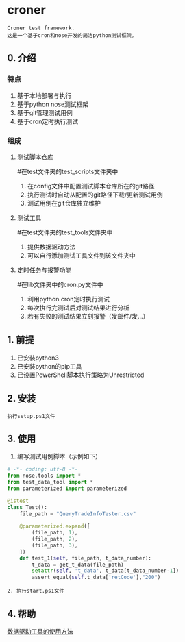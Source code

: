 # croner
    
    Croner test framework.
    这是一个基于cron和nose开发的简洁python测试框架。

## 0. 介绍
    
### 特点
    
1. 基于本地部署与执行
2. 基于python nose测试框架
3. 基于git管理测试用例
4. 基于cron定时执行测试
    
### 组成

1. 测试脚本仓库

    #在test文件夹的test_scripts文件夹中
    1. 在config文件中配置测试脚本仓库所在的git路径
    2. 执行测试时自动从配置的git路径下载/更新测试用例
    3. 测试用例在git仓库独立维护
    
2. 测试工具

    #在test文件夹的test_tools文件夹中
    1. 提供数据驱动方法
    2. 可以自行添加测试工具文件到该文件夹中
    
3. 定时任务与报警功能

    #在lib文件夹中的cron.py文件中
    1. 利用python cron定时执行测试
    2. 每次执行完测试后对测试结果进行分析
    3. 若有失败的测试结果立刻报警（发邮件/发...）

## 1. 前提
    
1. 已安装python3
2. 已安装python的pip工具
3. 已设置PowerShell脚本执行策略为Unrestricted
    
## 2. 安装

    执行setup.ps1文件

## 3. 使用

1. 编写测试用例脚本（示例如下）
```python
# -*- coding: utf-8 -*-
from nose.tools import *
from test_data_tool import *
from parameterized import parameterized

@istest
class Test():
    file_path = "QueryTradeInfoTester.csv"
    
    @parameterized.expand([
        (file_path, 1),
        (file_path, 2),
        (file_path, 3),
    ])
    def test_1(self, file_path, t_data_number):
        t_data = get_t_data(file_path)
        setattr(self, 't_data', t_data[t_data_number-1])
        assert_equal(self.t_data['retCode'],"200")
```
    2. 执行start.ps1文件

## 4. 帮助

[数据驱动工具的使用方法](http://www.cnblogs.com/LanTianYou/p/7298200.html)
